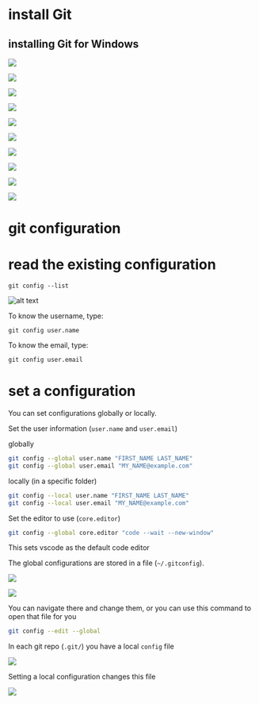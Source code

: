 # install Git

## installing Git for Windows

![](img/2024-12-14-18-39-05.png)

![](img/2024-12-14-18-39-43.png)

![](img/2024-12-14-18-39-59.png)

![](img/2024-12-14-18-40-16.png)

![](img/2024-12-14-18-40-35.png)

![](img/2024-12-14-18-40-52.png)

![](img/2024-12-14-18-41-15.png)

![](img/2024-12-14-18-41-34.png)

![](img/2024-12-14-18-42-01.png)

![](img/2024-12-14-18-42-17.png)

# git configuration

# read the existing configuration

`git config --list`

![alt text](img/image.png)

To know the username, type:

`git config user.name`

To know the email, type:

`git config user.email`

# set a configuration

You can set configurations globally or locally.

Set the user information (`user.name` and `user.email`)

globally

```bash
git config --global user.name "FIRST_NAME LAST_NAME"
git config --global user.email "MY_NAME@example.com"
```

locally (in a specific folder)

```bash
git config --local user.name "FIRST_NAME LAST_NAME"
git config --local user.email "MY_NAME@example.com"
```

Set the editor to use (`core.editor`)

```bash
git config --global core.editor "code --wait --new-window"
```

This sets vscode as the default code editor

The global configurations are stored in a file (`~/.gitconfig`). 

![](img/2024-12-14-18-45-28.png)

![](img/2024-12-14-18-49-53.png)

You can navigate there and change them, or you can use this command to open that file for you

```bash
git config --edit --global
```

In each git repo (`.git/`) you have a local `config` file 

![](img/2024-12-14-18-58-52.png)

Setting a local configuration changes this file

![](img/2024-12-14-18-59-43.png)